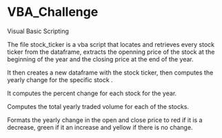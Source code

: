 # VBA_Challenge
Visual Basic Scripting

The file stock_ticker is a vba script that locates and retrieves every stock ticker from the dataframe, extracts the openning price of the stock at the beginning of the year and the closing price at the end of the year.

It then creates a new dataframe with the stock ticker, then computes the yearly change for the specific stock .

It computes the percent change for each stock for the year.

Computes the total yearly traded volume for each of the stocks.

Formats the yearly change in the open and close price to red if it is a decrease, green if it an increase and yellow if there is no change.
